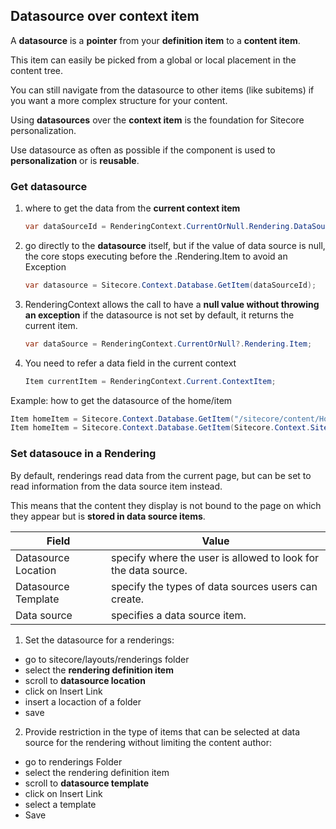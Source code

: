 ## Datasource over context item

A **datasource** is a **pointer** from your **definition item** to a **content item**.

This item can easily be picked from a global or local placement in the content tree.

You can still navigate from the datasource to other items (like subitems) if you want a more complex structure for your content.

Using **datasources** over the **context item** is the foundation for Sitecore personalization.

Use datasource as often as possible if the component is used to **personalization** or is **reusable**.

### Get datasource

1. where to get the data from the **current context item**

    ```csharp 
    var dataSourceId = RenderingContext.CurrentOrNull.Rendering.DataSource; 
    ```

2. go directly to the **datasource** itself, but if the value of data source is null, the core stops executing before the .Rendering.Item to avoid an Exception

    ```csharp
    var datasource = Sitecore.Context.Database.GetItem(dataSourceId); 
    ```

3. RenderingContext allows the call to have a **null value without throwing an exception** if the datasource is not set by default, it returns the current item.

    ```csharp
    var dataSource = RenderingContext.CurrentOrNull?.Rendering.Item;
    ```

4. You need to refer a data field in the current context

    ```csharp
    Item currentItem = RenderingContext.Current.ContextItem;
    ```

Example: how to get the datasource of the home/item

```csharp
Item homeItem = Sitecore.Context.Database.GetItem("/sitecore/content/Home");
Item homeItem = Sitecore.Context.Database.GetItem(Sitecore.Context.Site.StartPath);
```

### Set datasouce in a Rendering


By default, renderings read data from the current page, but can be set to read information from the data source item instead.

This means that the content they display is not bound to the page on which they appear but is **stored in data source items**.

| Field | Value |
| --- | --- |
| Datasource Location | specify where the user is allowed to look for the data source. |
| Datasource Template | specify the types of data sources users can create. |
| Data source | specifies a data source item. |

1. Set the datasource for a renderings:

- go to sitecore/layouts/renderings folder
- select the **rendering definition item**
- scroll to **datasource location**
- click on Insert Link
- insert a locaction of a folder
- save

2. Provide restriction in the type of items that can be selected at data source for the rendering without limiting the content author:

- go to renderings Folder
- select the rendering definition item
- scroll to **datasource template**
- click on Insert Link
- select a template
- Save


